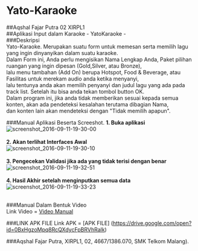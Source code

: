 # Yato-Karaoke
##Aqshal Fajar Putra 02 XIRPL1<br>
##Aplikasi Input dalam Karaoke - YatoKaraoke - <br>
###Deskripsi<br>
Yato-Karaoke. Merupakan suatu form untuk memesan serta memilih lagu yang ingin dinyanyikan dalam suatu karaoke.<br>
Dalam Form ini, Anda perlu mengisikan Nama Lengkap Anda, Paket pilihan ruangan yang ingin dipesan (Gold,Silver, atau Bronze),<br>
lalu menu tambahan (Add On) berupa Hotspot, Food & Beverage, atau Fasilitas untuk merekam audio anda ketika menyanyi,<br>
lalu tentunya anda akan memilih penyanyi dan judul lagu yang ada pada track list. Setelah itu bisa anda tekan tombol button OK. <br>
Dalam program ini, jika anda tidak memberikan sesuai kepada semua konten, akan ada pendeteksi kesalahan terutama dibagian Nama, <br>
dan konten lain akan mendeteksi dengan "Tidak memilih apapun".<br>

###Manual Aplikasi Beserta Screeshot.
__1. Buka aplikasi__ <br>
![screenshot_2016-09-11-19-30-00](https://cloud.githubusercontent.com/assets/22128258/18416981/a98b8a32-784e-11e6-8f41-e16582cb399c.png) <br><br>
__2. Akan terlihat Interfaces Awal__ <br>
![screenshot_2016-09-11-19-30-10](https://cloud.githubusercontent.com/assets/22128258/18417198/6b9bd43e-7853-11e6-8d3f-9ac987bb3843.png) <br><br>
__3. Pengecekan Validasi jika ada yang tidak terisi dengan benar__ <br>
![screenshot_2016-09-11-19-32-51](https://cloud.githubusercontent.com/assets/22128258/18417206/94ba5a34-7853-11e6-85a0-63940477d51b.png) <br><br>
__4. Hasil Akhir setelah menginputkan semua data__ <br>
![screenshot_2016-09-11-19-33-23](https://cloud.githubusercontent.com/assets/22128258/18417212/b752c9be-7853-11e6-9a7f-43775c84d7cc.png) <br><br>

###Manual Dalam Bentuk Video <br>
Link Video =  [Video Manual](https://youtu.be/7YN5U6kZJUQ)

###LINK APK FILE
Link APK = [APK FILE] (https://drive.google.com/open?id=0BxHgzoMpq8RcQXdycFpBRVhRalk)

###Aqshal Fajar Putra, XIRPL1, 02, 4667/1386.070, SMK Telkom Malang).


